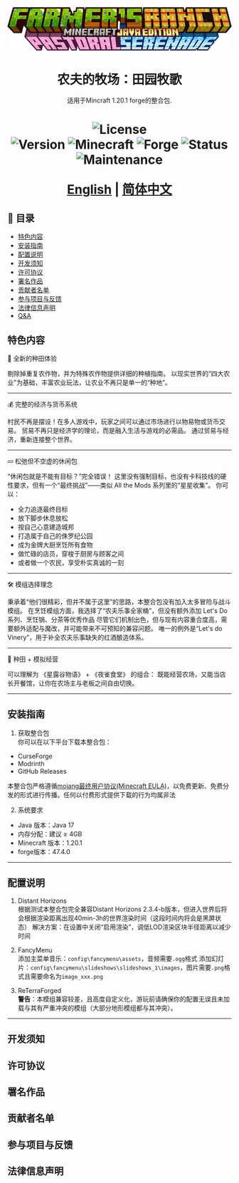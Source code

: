 <p align="center"><img src="https://github.com/y271727uy/farmers-ranch-modpack/blob/main/image/logo_three.png" alt="Logo"></p>
<h1 align="center">农夫的牧场：田园牧歌</h1>
<p align="center">适用于Mincraft 1.20.1 forge的整合包.</p>
<h1 align="center">

![License](https://img.shields.io/badge/license-LGPL--3.0(Partial)-blue.svg)  
![Version](https://img.shields.io/badge/version-6.5.1-green.svg)
![Minecraft](https://img.shields.io/badge/Minecraft-1.20.1-%2365C737) 
![Forge](https://img.shields.io/badge/Forge-47.4.0-%23E04E14)
![Status](https://img.shields.io/badge/status-active-brightgreen.svg)
![Maintenance](https://img.shields.io/badge/maintained-yes-green.svg)
 
[English](https://github.com/y271727uy/farmers-ranch-modpack/tree/main) | [简体中文](https://github.com/y271727uy/farmers-ranch-modpack/blob/main/README-CN.md)

</h1>

## 📜 目录
- [特色内容](#-特色内容)
- [安装指南](#-安装指南)
- [配置说明](#-配置说明)
- [开发须知](#-开发须知)
- [许可协议](#-许可协议)
- [署名作品](#-署名作品)
- [贡献者名单](#-贡献者名单)
- [参与项目与反馈](#-参与项目与反馈)
- [法律信息声明](#-法律信息声明)
- [Q&A](#-Q&A)

## 特色内容 
🌾 全新的种田体验

剔除掉重复农作物，并为特殊农作物提供详细的种植指南。
以现实世界的“四大农业”为基础，丰富农业玩法，让农业不再只是单一的“种地”。

---
💰 完整的经济与货币系统

村民不再是摆设！在多人游戏中，玩家之间可以通过市场进行以物易物或货币交易。 
贸易不再只是经济学的理论，而是融入生活与游戏的必需品。 
通过贸易与经济，重新连接整个世界。 

---
💤 松弛但不空虚的休闲包

“休闲包就是不能有目标？”完全错误！
这里没有强制目标，也没有卡科技线的硬性要求，但有一个“最终挑战”——类似 All the Mods 系列里的“星星收集”。
你可以：
- 全力追逐最终目标
- 放下脚步休息放松
- 按自己心意建造城邦
- 打造属于自己的侏罗纪公园
- 成为金牌大厨烹饪所有食物
- 做忙碌的店员，穿梭于厨房与顾客之间
- 或者做一个农民，享受朴实真诚的一刻

---
🛠 模组选择理念

秉承着“他们很精彩，但并不属于这里”的思路，本整合包没有加入太多冒险与战斗模组。
在烹饪模组方面，我选择了“农夫乐事全家桶”，但没有额外添加 Let's Do 系列、烹饪锅、分茶等优秀作品
尽管它们机制出色，但与现有内容重合度高，需要额外适配与魔改，并可能带来不可预知的兼容问题。
唯一的例外是“Let's do Vinery”，用于补全农夫乐事缺失的红酒酿造体系。

---
🍲 种田 + 模拟经营

可以理解为 《星露谷物语》 + 《夜雀食堂》 的组合：
既能经营农场，又能当店长开餐馆，让你在农场主与老板之间自由切换。

---

## 安装指南

 1. 获取整合包  
你可以在以下平台下载本整合包：
- CurseForge
- Modrinth
- GitHub Releases

本整合包严格遵循[mojang最终用户协议(Minecraft EULA)](https://www.minecraft.net/zh-hans/eula)，以免费更新、免费分发的形式进行传播。任何以付费形式提供下载的行为均属非法

 2. 系统要求  
- Java 版本：Java 17
- 内存分配：建议 ≥ 4GB
- Minecraft 版本：1.20.1
- forge版本：47.4.0

---

## 配置说明

 1. Distant Horizons   
根据测试本整合包完全兼容Distant Horizons 2.3.4-b版本，但进入世界后将会根据渲染距离出现40min-3h的世界渲染时间（这段时间内将会是黑屏状态）
解决方案：在设置中关闭“启用渲染”，调低LOD渲染区块半径距离以减少时间
 
 2. FancyMenu  
添加主菜单音乐：`config\fancymenu\assets`，音频需要`.ogg`格式
添加幻灯片：`config\fancymenu\slideshows\slideshows_1\images`，图片需要`.png`格式且需要命名为`image_xxx.png`

 3. ReTerraForged  
**警告**：本模组兼容较差，且高度自定义化，游玩前请确保你的配置无误且未加载与其有严重冲突的模组（大部分地形模组都与其冲突）。

---

## 开发须知

## 许可协议

## 署名作品

## 贡献者名单

## 参与项目与反馈

## 法律信息声明
